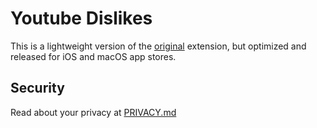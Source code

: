 # Youtube Dislikes

This is a lightweight version of the [original](https://github.com/Anarios/return-youtube-dislike/tree/main) extension, but optimized and released for iOS and macOS app stores.

## Security

Read about your privacy at [PRIVACY.md](PRIVACY.md)
